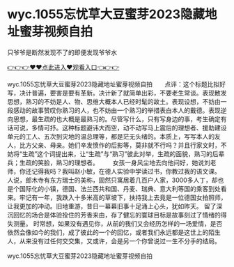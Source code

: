 # wyc.1055忘忧草大豆蜜芽2023隐藏地址蜜芽视频自拍
只爷爷是断然发现不了的即便发现爷爷水

<a href="https://github.com/qdmang/dhap/issues/1">👉👉👉♥♥点此进入♥观看入口👈👉👉</a>

wyc.1055忘忧草大豆蜜芽2023隐藏地址蜜芽视频自拍　　点评：这个标题比拟好写，决计普遍，要害是要有革新。决计新了就简单出彩，不要老生常谈。表现散发思想，熟习的不妨是人、物、思维大概本人已经时髦的故土。表现设想，不妨由一段感动的故事赞叹你熟习的人，也不妨由一个熟习的举措表白本人的戴德。表现逆向思想，最生疏的也大概是最熟习的。尽管写什么，只有写身边的事，考生确定有话可说，多情可抒。这种标题避讳大而空，动不动写马上震后的理想者、援助建设单元的工人、五次到灾地的温总理等，都是茫无头绪的。本质上，写写本人的友人，比方父亲、母亲。她们辛发愤作的后影等，莫非就不行吗？并且行家文时，不妨将“生疏”这个词提出来，让“生疏”与“熟习”彼此对举，生疏的面貌，熟习的后辈兵；生疏的笑脸，熟习的理想者。
　　女孩一身风尘地去向他问好，她说刘老师，你还记得我吗？我叫赵小敏，在德人实验中学读过书，你教过我的语文课。
人说，郎木寺有东方瑞士的美称，固然只寓居着几百户人家，3000多人丁，却也是个国际化的小镇，德国、法兰西共和国、丹麦、瑞典、意大利等国的乘客到处看来。牢记有一年，我跌入十多米高的草坡下，扶持我上去竟是一位德国女拍照师，让我更加的冲动。旧地重游，昔日一幕幕旧事十足涌上心头，犹如昨天。
留了深沉回忆的场合是体验拴住的芳香来由，存了健忘的寰球目标是故事刻过了情绪的得失测量。
时常想，如果没有遇见你，从前的我们又会经历怎样的一场爱情，是否依然会像如今的我们，成了彼此的一个的回忆，或者我们永远都是这世上的陌生人，从来没有过任何交交集，又或许，会是另一个你曾说过一生不分手的结局。

wyc.1055忘忧草大豆蜜芽2023隐藏地址蜜芽视频自拍
